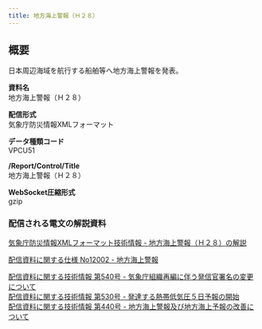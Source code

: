 ```yaml
---
title: 地方海上警報（Ｈ２８）
---
```


## 概要
日本周辺海域を航行する船舶等へ地方海上警報を発表。

**資料名** <br/>
 地方海上警報（Ｈ２８）
 
**配信形式** <br/>
 気象庁防災情報XMLフォーマット

**データ種類コード** <br/>
 VPCU51

**/Report/Control/Title** <br/>
 地方海上警報（Ｈ２８）
 
**WebSocket圧縮形式** <br/>
 gzip

### 配信される電文の解説資料
[気象庁防災情報XMLフォーマット技術情報 - 地方海上警報（Ｈ２８）の解説](https://dmdata.jp/docs/jma/manual/0212-0212.pdf)
 
 
[配信資料に関する仕様 No12002 - 地方海上警報](https://www.data.jma.go.jp/suishin/shiyou/pdf/no12002)
 
 
[配信資料に関する技術情報 第540号 - 気象庁組織再編に伴う発信官署名の変更について](https://dmdata.jp/docs/jma/technical/540.pdf) <br/>
[配信資料に関する技術情報 第530号 - 発達する熱帯低気圧５日予報の開始](https://dmdata.jp/docs/jma/technical/530.pdf) <br/>
[配信資料に関する技術情報 第440号 - 地方海上警報及び地方海上予報の改善について](https://dmdata.jp/docs/jma/technical/440.pdf)
